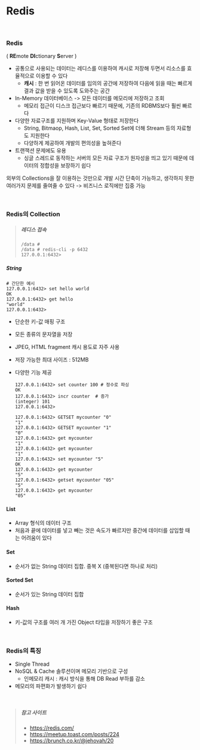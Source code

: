 # Redis

<br>



### Redis  

( **RE**mote **DI**ctionary **S**erver )

- 공통으로 사용되는 데이터는 레디스를 이용하여 캐시로 저장해 두면서 리소스를 효율적으로 이용할 수 있다
  - **캐시** : 한 번 읽어온 데이터를 임의의 공간에 저장하여 다음에 읽을 때는 빠르게 결과 값을 받을 수 있도록 도와주는 공간
- In-Memory 데이터베이스 -> 모든 데이터를 메모리에 저장하고 조회
  - 메모리 접근이 디스크 접근보다 빠르기 때문에, 기존의 RDBMS보다 훨씬 빠르다
- 다양한 자료구조를 지원하며 Key-Value 형태로 저장한다
  - String, Bitmaop, Hash, List, Set, Sorted Set에 더해 Stream 등의 자료형도 지원한다
  - 다양하게 제공하여 개발의 편의성을 높혀준다
- 트랜잭션 문제에도 유용
  - 싱글 스레드로 동작하는 서버의 모든 자료 구조가 원자성을 띄고 있기 때문에 데이터의 정합성을 보장하기 쉽다

외부의 Collections을 잘 이용하는 것만으로 개발 시간 단축이 가능하고, 생각하지 못한 여러가지 문제를 줄여줄 수 있다 -> 비즈니스 로직에만 집중 가능

<br>



### Redis의 Collection


> ##### 레디스 접속
>
>
> ```
> /data # 
> /data # redis-cli -p 6432
> 127.0.0.1:6432>
> ```

##### String

```
# 간단한 예시
127.0.0.1:6432> set hello world
OK
127.0.0.1:6432> get hello
"world"
127.0.0.1:6432>
```

- 단순한 키-값 매핑 구조

- 모든 종류의 문자열을 저장

- JPEG, HTML fragment 캐시 용도로 자주 사용

- 저장 가능한 최대 사이즈 : 512MB

- 다양한 기능 제공

  ```
  127.0.0.1:6432> set counter 100 # 정수로 파싱
  OK
  127.0.0.1:6432> incr counter  # 증가
  (integer) 101
  127.0.0.1:6432>
  ```

  ```
  127.0.0.1:6432> GETSET mycounter "0"
  "1"
  127.0.0.1:6432> GETSET mycounter "1"
  "0"
  127.0.0.1:6432> get mycounter
  "1"
  127.0.0.1:6432> get mycounter
  "1"
  127.0.0.1:6432> set mycounter "5"
  OK
  127.0.0.1:6432> get mycounter
  "5"
  127.0.0.1:6432> getset mycounter "05"
  "5"
  127.0.0.1:6432> get mycounter
  "05"

#### List

- Array 형식의 데이터 구조
- 처음과 끝에 데이터를 넣고 빼는 것은 속도가 빠르지만 중간에 데이터를 삽입할 때는 어려움이 있다

#### Set

- 순서가 없는 String 데이터 집합. 중복 X (중복된다면 하나로 처리)

#### Sorted Set

- 순서가 있는 String 데이터 집합

#### Hash

- 키-값의 구조를 여러 개 가진 Object 타입을 저장하기 좋은 구조

<br>



### Redis의 특징

- Single Thread
- NoSQL & Cache 솔루션이며 메모리 기반으로 구성
  - 인메모리 캐시 : 캐시 방식을 통해 DB Read 부하를 감소
- 메모리의 파편화가 발생하기 쉽다





<br>



> ##### 참고 사이트
>
> - https://redis.com/
> - https://meetup.toast.com/posts/224
> - https://brunch.co.kr/@jehovah/20











